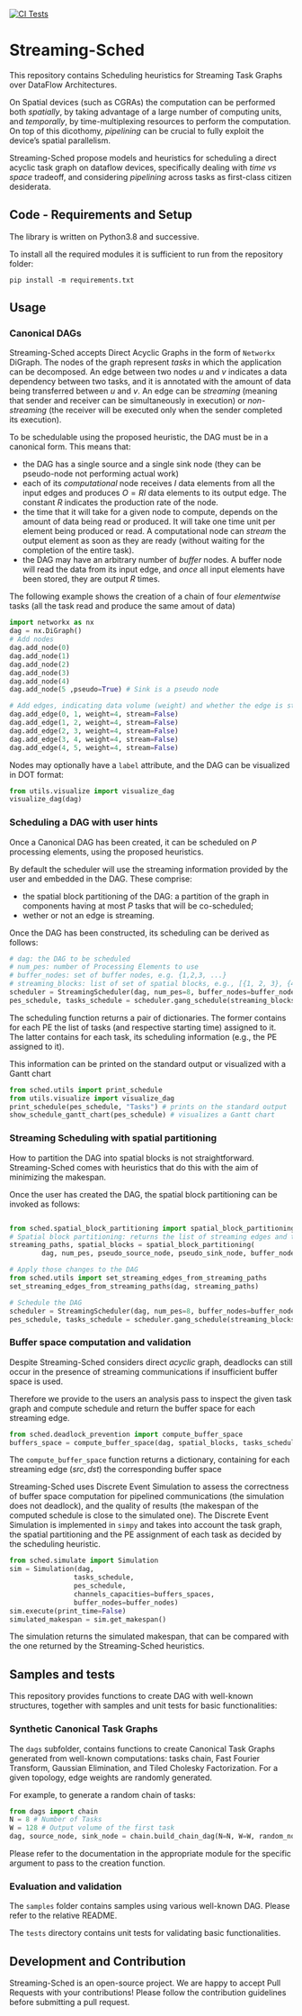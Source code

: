 [![CI Tests](https://github.com/spcl/streamingsched/actions/workflows/python-package.yml/badge.svg)](https://github.com/spcl/streamingsched/actions/workflows/python-package.yml)

# Streaming-Sched

This repository contains Scheduling heuristics for Streaming Task Graphs over DataFlow Architectures.

On Spatial devices (such as CGRAs) the computation can be performed both _spatially_, by taking advantage
of a large number of computing units, and _temporally_, by time-multiplexing resources to perform the computation.
On top of this dicothomy, _pipelining_ can be crucial to fully exploit the device’s spatial parallelism.

Streaming-Sched propose models and heuristics for scheduling a direct acyclic task graph on dataflow devices, specifically dealing with *time vs space* tradeoff, 
and considering  *pipelining* across tasks as first-class citizen desiderata.


## Code - Requirements and Setup



The library is written on Python3.8 and successive.

To install all the required modules it is sufficient to run from the repository folder:

```
pip install -m requirements.txt
```


## Usage

### Canonical DAGs

Streaming-Sched accepts Direct Acyclic Graphs in the form of `Networkx` DiGraph. 
The nodes of the graph represent *tasks* in which the application can be decomposed. 
An edge between two nodes $u$ and $v$ indicates a data dependency between two tasks, and it is annotated with the amount of data being
transferred between $u$ and $v$. An edge can be *streaming* (meaning that sender and receiver can be simultaneously in execution) or *non-streaming* (the receiver will be executed only when the sender completed its execution).

To be schedulable using the proposed heuristic, the DAG must be in a canonical form.
This means that:
- the DAG has a single source and a single sink node (they can be pseudo-node not performing actual work)
- each of its _computational_ node receives $I$ data elements from all the input edges and produces $O=RI$ data elements to its output edge. The constant $R$ indicates the production rate of the node. 
- the time that it will take for a given node to compute, depends on the amount of data being read or produced. It will take one time unit per element being produced or read. A computational node can _stream_ the output element as soon as they are ready (without waiting for the completion of the entire task).
- the DAG may have an arbitrary number of _buffer_ nodes. A buffer node will read the data from its input edge, and *once* all input elements have
been stored, they are output $R$ times.

The following example shows the creation of a chain of four *elementwise* tasks (all the task read and produce the same amout of data)

```Python
import networkx as nx
dag = nx.DiGraph()
# Add nodes 
dag.add_node(0)
dag.add_node(1)
dag.add_node(2)
dag.add_node(3)
dag.add_node(4)
dag.add_node(5 ,pseudo=True) # Sink is a pseudo node

# Add edges, indicating data volume (weight) and whether the edge is streaming or not. By default the edge is assumed to be non-streaming.
dag.add_edge(0, 1, weight=4, stream=False)
dag.add_edge(1, 2, weight=4, stream=False)
dag.add_edge(2, 3, weight=4, stream=False)
dag.add_edge(3, 4, weight=4, stream=False)
dag.add_edge(4, 5, weight=4, stream=False)
```

Nodes may optionally have a `label` attribute, and the DAG can be visualized in DOT format:

```Python
from utils.visualize import visualize_dag
visualize_dag(dag)
```

### Scheduling a DAG with user hints

Once a Canonical DAG has been created, it can be scheduled on $P$ processing elements, using the proposed heuristics.

By default the scheduler will use the streaming information provided by the user and embedded in the DAG. These comprise:
- the spatial block partitioning of the DAG: a partition of the graph in components having at most $P$ tasks that will be co-scheduled;
- wether or not an edge is streaming.

Once the DAG has been constructed, its scheduling can be derived as follows:

```Python
# dag: the DAG to be scheduled
# num_pes: number of Processing Elements to use
# buffer_nodes: set of buffer nodes, e.g. {1,2,3, ...}
# streaming_blocks: list of set of spatial blocks, e.g., [{1, 2, 3}, {4, 5, 6}]
scheduler = StreamingScheduler(dag, num_pes=8, buffer_nodes=buffer_nodes)
pes_schedule, tasks_schedule = scheduler.gang_schedule(streaming_blocks)
```

The scheduling function returns a pair of dictionaries. The former contains for each PE the list of tasks (and respective
starting time) assigned to it. The latter contains for each task, its scheduling information (e.g., the PE assigned to it).

This information can be printed on the standard output or visualized with a Gantt chart

```Python
from sched.utils import print_schedule
from utils.visualize import visualize_dag
print_schedule(pes_schedule, "Tasks") # prints on the standard output
show_schedule_gantt_chart(pes_schedule) # visualizes a Gantt chart
```



### Streaming Scheduling with spatial partitioning

How to partition the DAG into spatial blocks is not straightforward. Streaming-Sched comes with heuristics that do this with the aim of minimizing the makespan.

Once the user has created the DAG, the spatial block partitioning can be invoked as follows:
```Python

from sched.spatial_block_partitioning import spatial_block_partitioning
# Spatial block partitioning: returns the list of streaming edges and the spatial blocks
streaming_paths, spatial_blocks = spatial_block_partitioning(
        dag, num_pes, pseudo_source_node, pseudo_sink_node, buffer_nodes=buffer_nodes)

# Apply those changes to the DAG
from sched.utils import set_streaming_edges_from_streaming_paths
set_streaming_edges_from_streaming_paths(dag, streaming_paths)

# Schedule the DAG
scheduler = StreamingScheduler(dag, num_pes=8, buffer_nodes=buffer_nodes)
pes_schedule, tasks_schedule = scheduler.gang_schedule(streaming_blocks)
```

### Buffer space computation and validation

Despite Streaming-Sched considers direct _acyclic_ graph, deadlocks can still occur in the presence of streaming communications if insufficient buffer space is used.

Therefore we provide to the users an analysis pass to inspect the given task graph and compute schedule and return the buffer space
for each streaming edge.

```Python
from sched.deadlock_prevention import compute_buffer_space
buffers_space = compute_buffer_space(dag, spatial_blocks, tasks_schedule, source_node)
```

The `compute_buffer_space` function returns a dictionary, containing for each streaming edge $(src, dst)$ the corresponding buffer space

Streaming-Sched uses Discrete Event Simulation to assess the correctness of buffer space computation for pipelined communications (the simulation does not deadlock), and the quality of results (the makespan of the computed schedule is close to the simulated one).
The Discrete Event Simulation is implemented in `simpy` and takes into account the task graph, the spatial partitioning and the PE assignment of each task as decided by the scheduling heuristic.

```Python
from sched.simulate import Simulation
sim = Simulation(dag,
                tasks_schedule,
                pes_schedule,
                channels_capacities=buffers_spaces,
                buffer_nodes=buffer_nodes)
sim.execute(print_time=False)
simulated_makespan = sim.get_makespan()
```

The simulation returns the simulated makespan, that can be compared with the one returned by the Streaming-Sched heuristics.


## Samples and tests

This repository provides functions to create DAG with well-known structures, together with samples and unit tests for basic functionalities:

### Synthetic Canonical Task Graphs

The `dags` subfolder, contains functions to create Canonical Task Graphs generated from well-known computations: tasks chain, Fast Fourier Transform, Gaussian Elimination, and Tiled Cholesky Factorization. 
For a given topology, edge weights are randomly generated.

For example, to generate a random chain of tasks:

```Python
from dags import chain
N = 8 # Number of Tasks
W = 128 # Output volume of the first task
dag, source_node, sink_node = chain.build_chain_dag(N=N, W=W, random_nodes=True)
```
Please refer to the documentation in the appropriate module for the specific argument to pass to the creation function.


### Evaluation and validation
The `samples` folder contains samples using various well-known DAG. Please refer to the relative README.

The `tests` directory contains unit tests for validating basic functionalities.


## Development and Contribution
Streaming-Sched is an open-source project. We are happy to accept Pull Requests with your contributions! Please follow the contribution guidelines before submitting a pull request.











